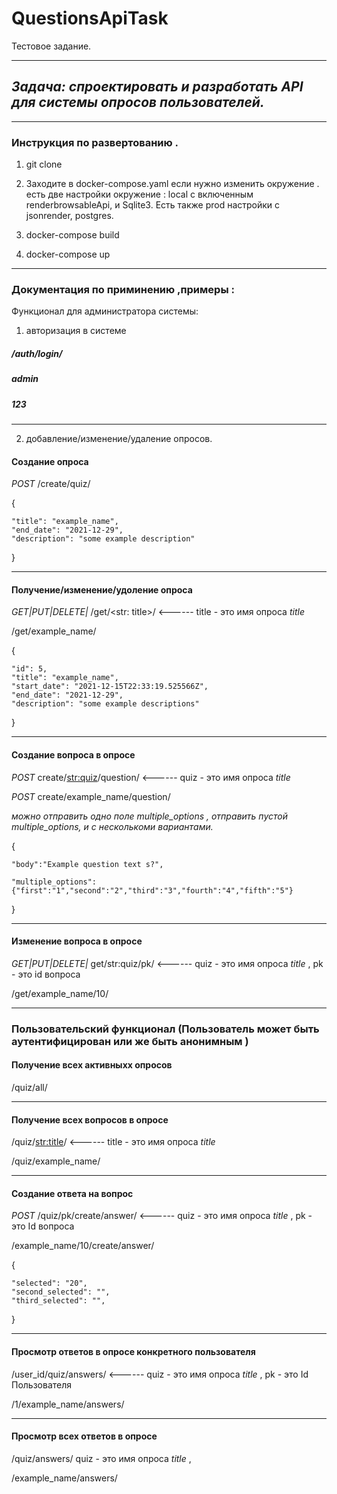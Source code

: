 # QuestionsApiTask
Тестовое задание.
__________________________________________
## *Задача: спроектировать и разработать API для системы опросов пользователей.*
________________________________________________________
### Инструкция по развертованию .

1. git clone 
2. Заходите в docker-compose.yaml если нужно изменить окружение . есть две настройки окружение : local с включенным renderbrowsableApi, и Sqlite3.
Есть также prod настройки c jsonrender, postgres.

4. docker-compose build
5. docker-compose up 
___________________________________
### Документация по приминению ,примеры :

Функционал для администратора системы: 

1. авторизация в системе

##### /auth/login/

##### admin

##### 123

________________________________________________________
2.  добавление/изменение/удаление опросов. 
 
#### Создание опроса

*POST* /create/quiz/

{

    "title": "example_name",
    "end_date": "2021-12-29",
    "description": "some example description"
    
}
________________________________________________________
#### Получение/изменение/удоление  опроса

*GET|PUT|DELETE|* /get/<str: title>/ <------ title - это имя опроса *title*

 /get/example_name/
 
 {
 
    "id": 5,
    "title": "example_name",
    "start_date": "2021-12-15T22:33:19.525566Z",
    "end_date": "2021-12-29",
    "description": "some example descriptions"
    
}


________________________________________________________

#### Создание вопроса в опросе

*POST*  create/<str:quiz>/question/          <------ quiz - это имя опроса *title*

*POST*  create/example_name/question/

*можно отправить одно поле multiple_options , отправить пустой multiple_options, и с несколькоми вариантами.*

{

    "body":"Example question text s?",

    "multiple_options":{"first":"1","second":"2","third":"3","fourth":"4","fifth":"5"}

}

_____________________________________________________________________

#### Изменение вопроса в опросе

*GET|PUT|DELETE|*   get/str:quiz/pk/  <------ quiz - это имя опроса *title*  , pk - это id вопроса

/get/example_name/10/
 ________________________________________________________________________
### Пользовательский функционал (Пользователь может быть аутентифицирован или же быть анонимным )

####  Получение всех активныхх опросов

/quiz/all/
______________________________________________
####  Получение всех вопросов в опросе 

/quiz/<str:title>/  <------ title - это имя опроса *title*

/quiz/example_name/
_______________________________________________
#### Создание ответа на вопрос

*POST* /quiz/pk/create/answer/   <------ quiz - это имя опроса *title* , pk - это Id вопроса

/example_name/10/create/answer/
                                            
                                            
{
   
    "selected": "20",
    "second_selected": "",
    "third_selected": "",
                                            
}       

_____________________________________
#### Просмотр ответов в опросе конкретного пользователя

/user_id/quiz/answers/  <------ quiz - это имя опроса *title* , pk - это Id Пользователя

/1/example_name/answers/

_____________________________________
#### Просмотр всех ответов в опросе

/quiz/answers/ quiz - это имя опроса *title* ,

/example_name/answers/

                                                  
                                                  
                                                  
                                                  
